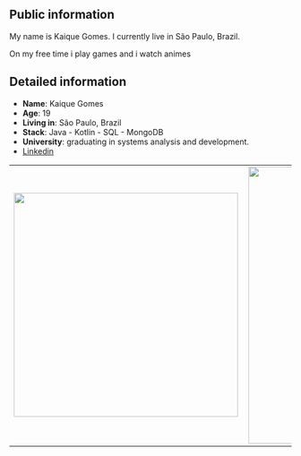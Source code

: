 ## Public information

My name is Kaique Gomes. I currently live in São Paulo, Brazil. 

On my free time i play games and i watch animes

## Detailed information

* **Name**: Kaique Gomes
* **Age**: 19
* **Living in**: São Paulo, Brazil
* **Stack**: Java - Kotlin - SQL - MongoDB
* **University**: graduating in systems analysis and development.
* <a href="https://www.linkedin.com/in/kaiquepill/">Linkedin</a>

<center>
  <table>  
    <tr>
        <td><img width="400px" align="left" src="https://github-readme-stats.vercel.app/api/top-langs/?username=kaiqkt&hide=html&layout=compact&theme=dark"/></td>
        <td><img width="495px" align="left" src="https://github-readme-stats.vercel.app/api?username=kaiqkt&theme=dark"/></td>
    </tr>   
  </table>
</center> 

